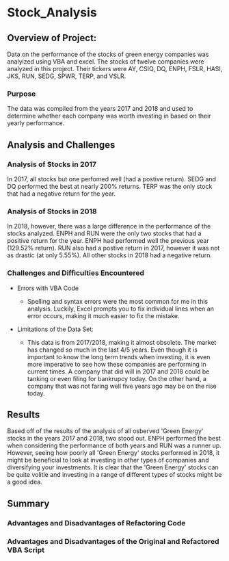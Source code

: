 # Stock_Analysis

## Overview of Project:

Data on the performance of the stocks of green energy companies was analyized using VBA and excel. The stocks of twelve companies were analyzed in this project. Their tickers were AY, CSIQ, DQ, ENPH, FSLR, HASI, JKS, RUN, SEDG, SPWR, TERP, and VSLR.

### Purpose

The data was compiled from the years 2017 and 2018 and used to determine whether each company was worth investing in based on their yearly performance.

## Analysis and Challenges

### Analysis of Stocks in 2017

In 2017, all stocks but one perfomed well (had a postive return). SEDG and DQ performed the best at nearly 200% returns. TERP was the only stock that had a negative return for the year.

### Analysis of Stocks in 2018

In 2018, however, there was a large difference in the performance of the stocks analyzed. ENPH and RUN were the only two stocks that had a positive return for the year. ENPH had performed well the previous year (129.52% return). RUN also had a postive return in 2017, however it was not as drastic (at only 5.55%). All other stocks in 2018 had a negative return.

### Challenges and Difficulties Encountered

- Errors with VBA Code
    * Spelling and syntax errors were the most common for me in this analysis. Luckily, Excel prompts you to fix individual lines when an error occurs, making it much easier to fix the mistake.
  
- Limitations of the Data Set:
    * This data is from 2017/2018, making it almost obsolete. The market has changed so much in the last 4/5 years. Even though it is important to know the long term trends when investing, it is even more imperative to see how these companies are performing in current times. A company that did will in 2017 and 2018 could be tanking or even filing for bankrupcy today. On the other hand, a company that was not faring well five years ago may be on the rise today.

## Results

Based off of the results of the analysis of all osberved 'Green Energy' stocks in the years 2017 and 2018, two stood out. ENPH performed the best when considering the performance of both years and RUN was a runner up. However, seeing how poorly all 'Green Energy' stocks performed in 2018, it might be beneficial to look at investing in other types of companies and diversifying your investments. It is clear that the 'Green Energy' stocks can be quite volitle and investing in a range of different types of stocks might be a good idea.

## Summary

### Advantages and Disadvantages of Refactoring Code

### Advantages and Disadvantages of the Original and Refactored VBA Script
